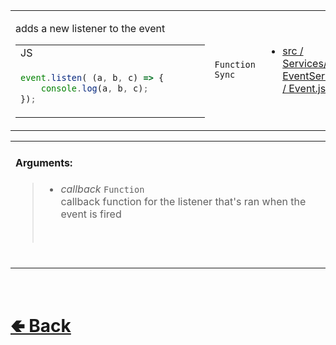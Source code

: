 <table>
<tr><td>

adds a new listener to the event<br>

<table>

<tr><td> JS </td></tr>

<tr><td>

```js
event.listen( (a, b, c) => {       
    console.log(a, b, c);
});      
```

</td></tr>
</table>

</td><td> 

`Function` `Sync`

</td><td>

- [src / Services/ EventService / Event.js](https://github.com/shysolocup/noscord.js/blob/main/src/Services/EventService/Event.js)

</td></tr>

</table>

<table>
<tr>

<td>

#### Arguments:
> - *callback* `Function`<br>
> callback function for the listener that's ran when the event is fired
> <br>

<br>

</td>

</table>

<br> <h1> [🢀 Back](https://github.com/shysolocup/noscord.js/wiki/Event) </h1>